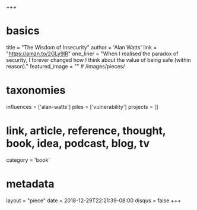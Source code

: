 +++
# basics
title     		 = "The Wisdom of Insecurity"
author    		 = 'Alan Watts'
link      		 = "https://amzn.to/2GLy9lR"
one_liner 		 = "When I realised the paradox of security, I forever changed how I think about the value of being safe (within reason)."
featured_image = "" # /images/pieces/

# taxonomies
influences		 = ['alan-watts']
piles     		 = ['vulnerability']
projects			 = []

# link, article, reference, thought, book, idea, podcast, blog, tv
category  		 = 'book'

# metadata
layout	    	 = "piece"
date      		 = 2018-12-29T22:21:39-08:00
disqus    		 = false
+++

